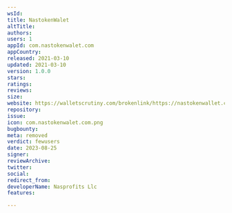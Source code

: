 ```yaml
---
wsId: 
title: NastokenWalet
altTitle: 
authors: 
users: 1
appId: com.nastokenwalet.com
appCountry: 
released: 2021-03-10
updated: 2021-03-10
version: 1.0.0
stars: 
ratings: 
reviews: 
size: 
website: https://walletscrutiny.com/brokenlink/https://nastokenwallet.com/
repository: 
issue: 
icon: com.nastokenwalet.com.png
bugbounty: 
meta: removed
verdict: fewusers
date: 2023-08-25
signer: 
reviewArchive: 
twitter: 
social: 
redirect_from: 
developerName: Nasprofits Llc
features: 

---
```


